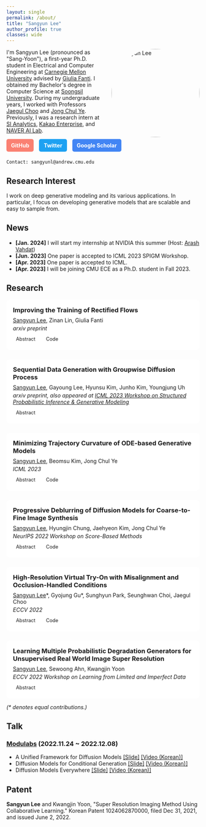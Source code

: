```yaml
---
layout: single
permalink: /about/
title: "Sangyun Lee"
author_profile: true
classes: wide
---
```


<img src="../images/profile2.png" alt="Sangyun Lee" style="width: 230px; float: right; border-radius: 50%; margin-left: 20px;">


I'm Sangyun Lee (pronounced as "Sang-Yoon"), a first-year Ph.D. student in Electrical and Computer Engineering at [Carnegie Mellon University](https://www.cmu.edu/) advised by [Giulia Fanti](https://gfanti.github.io/). I obtained my Bachelor's degree in Computer Science at [Soongsil University](https://webtrans.llsollu.com:40443/ezweb?source=KO&target=EN&profileId=0012d8d1-14e0-4237-a6a5-a68bc015f94d&url=https%3A%2F%2Fssu.ac.kr%2F). During my undergraduate years, I worked with Professors [Jaegul Choo](https://sites.google.com/site/jaegulchoo/) and [Jong Chul Ye](https://scholar.google.com/citations?user=HNMjoNEAAAAJ&hl=ko). Previously, I was a research intern at [SI Analytics](https://www.si-analytics.ai/eng), [Kakao Enterprise](https://www.kakaoenterprise.com/), and [NAVER AI Lab](https://clova.ai/en/research/research-area-detail.html?id=0).

<div style="margin-bottom: 20px;">
  <a href="https://github.com/sangyun884/" style="display: inline-block; margin-right: 10px; padding: 8px 12px; background-color: #FA8072; color: white; text-decoration: none; border-radius: 5px; font-weight: bold; transition: background-color 0.3s;">GitHub</a>
  <a href="https://twitter.com/sang_yun_lee" style="display: inline-block; margin-right: 10px; padding: 8px 12px; background-color: #1DA1F2; color: white; text-decoration: none; border-radius: 5px; font-weight: bold; transition: background-color 0.3s;">Twitter</a>
  <a href="https://scholar.google.co.kr/citations?user=CGFkx-IAAAAJ&hl=en" style="display: inline-block; padding: 8px 12px; background-color: #4285F4; color: white; text-decoration: none; border-radius: 5px; font-weight: bold; transition: background-color 0.3s;">Google Scholar</a>
</div>

```
Contact: sangyunl@andrew.cmu.edu
```

## Research Interest

I work on deep generative modeling and its various applications. In particular, I focus on developing generative models that are scalable and easy to sample from.

## News

- **[Jan. 2024]** I will start my internship at NVIDIA this summer (Host: [Arash Vahdat](http://latentspace.cc/))
- **[Jun. 2023]** One paper is accepted to ICML 2023 SPIGM Workshop.
- **[Apr. 2023]** One paper is accepted to ICML.
- **[Apr. 2023]** I will be joining CMU ECE as a Ph.D. student in Fall 2023.

## Research
<div class="research-list">
<div class="research-item">
  <h3>Improving the Training of Rectified Flows</h3>
  <p><u>Sangyun Lee</u>, Zinan Lin, Giulia Fanti</p>
  <p><em>arxiv preprint</em></p>
  <div class="research-links">
    <a href="https://arxiv.org/abs/2405.20320">Abstract</a>
    <a href="https://github.com/sangyun884/rfpp">Code</a>
  </div>
</div>
<div class="research-item">
  <h3>Sequential Data Generation with Groupwise Diffusion Process</h3>
  <p><u>Sangyun Lee</u>, Gayoung Lee, Hyunsu Kim, Junho Kim, Youngjung Uh</p>
  <p><em>arxiv preprint, also appeared at <a href="https://openreview.net/forum?id=hLeh6b0vlt#all">ICML 2023 Workshop on Structured Probabilistic Inference & Generative Modeling</a></em></p>
  <div class="research-links">
    <a href="https://arxiv.org/abs/2310.01400">Abstract</a>
  </div>
</div>
<div class="research-item">
  <h3>Minimizing Trajectory Curvature of ODE-based Generative Models</h3>
  <p><u>Sangyun Lee</u>, Beomsu Kim, Jong Chul Ye</p>
  <p><em>ICML 2023</em></p>
  <div class="research-links">
    <a href="https://arxiv.org/abs/2301.12003">Abstract</a>
    <a href="https://github.com/sangyun884/fast-ode">Code</a>
  </div>
</div>
<div class="research-item">
  <h3>Progressive Deblurring of Diffusion Models for Coarse-to-Fine Image Synthesis</h3>
  <p><u>Sangyun Lee</u>, Hyungjin Chung, Jaehyeon Kim, Jong Chul Ye</p>
  <p><em>NeurIPS 2022 Workshop on Score-Based Methods</em></p>
  <div class="research-links">
    <a href="https://arxiv.org/abs/2207.11192">Abstract</a>
    <a href="https://github.com/sangyun884/blur-diffusion">Code</a>
  </div>
</div>
<div class="research-item">
  <h3>High-Resolution Virtual Try-On with Misalignment and Occlusion-Handled Conditions</h3>
  <p><u>Sangyun Lee</u>*, Gyojung Gu*, Sunghyun Park, Seunghwan Choi, Jaegul Choo</p>
  <p><em>ECCV 2022</em></p>
  <div class="research-links">
    <a href="https://arxiv.org/abs/2206.14180">Abstract</a>
    <a href="https://github.com/sangyun884/HR-VITON">Code</a>
  </div>
</div>
<div class="research-item">
  <h3>Learning Multiple Probabilistic Degradation Generators for Unsupervised Real World Image Super Resolution</h3>
  <p><u>Sangyun Lee</u>, Sewoong Ahn, Kwangjin Yoon</p>
  <p><em>ECCV 2022 Workshop on Learning from Limited and Imperfect Data</em></p>
  <div class="research-links">
    <a href="https://arxiv.org/abs/2201.10747">Abstract</a>
  </div>
</div>
</div>
<p><em>(* denotes equal contributions.)</em></p>
<style>
  .research-list {
    display: flex;
    flex-direction: column;
    gap: 1.5rem;
  }
  .research-item {
    background-color: #ffffff; 
    border: 1px solid #ffffff;
    border-radius: 8px;
    padding: 1rem;
    transition: border-color 0.3s ease;
  }
  .research-item:hover {
    border-color: var(--link-color);
  }
  .research-item h3 {
    margin-top: 0;
    margin-bottom: 0.5rem;
  }
  .research-item p {
    margin: 0.25rem 0;
  }
  .research-links {
    margin-top: 0.5rem;
  }
  .research-links a {
    display: inline-block;
    margin-right: 0.5rem;
    padding: 0.25rem 0.5rem;
    background-color: var(--link-color);
    color: var(--background-color);
    text-decoration: none;
    border-radius: 4px;
    font-size: 0.9em;
    transition: background-color 0.3s ease;
  }
  .research-links a:hover {
    background-color: var(--link-hover-color);
  }
</style>


## Talk

### [Modulabs](https://modulabs.co.kr/) (2022.11.24 ~ 2022.12.08)

- A Unified Framework for Diffusion Models [[Slide]](https://docs.google.com/presentation/d/1sI3cZ0EzWuqMHhuI3bPSnksDKJon9BJy_WCaFB4Kpgo/edit?usp=sharing) [[Video (Korean)]](https://youtu.be/KzrdkZUrbPk)
- Diffusion Models for Conditional Generation [[Slide]](https://docs.google.com/presentation/d/1VQvMsZI6S-LLg-RsNEyR_NRaiFgiX3fW2lhUGdS7pEE/edit?usp=sharing) [[Video (Korean)]](https://youtu.be/Ec569AV6YD8)
- Diffusion Models Everywhere [[Slide]](https://docs.google.com/presentation/d/1FNRmL8wS0jKLi3Uk_QdxyAP75i9pYEqFxhHhma4Slq8/edit?usp=sharing) [[Video (Korean)]](https://youtu.be/xVjrS-n9o68)

## Patent

**Sangyun Lee** and Kwangjin Yoon, "Super Resolution Imaging Method Using Collaborative Learning." Korean Patent 1024062870000, filed Dec 31, 2021, and issued June 2, 2022.

<style>
  .research-list-cards > ul {
    list-style-type: none;
    padding-left: 0;
  }
  .research-list-cards > ul > li {
    margin-bottom: 20px;
    padding: 15px;
    border-radius: 8px;
    box-shadow: 0 2px 5px rgba(0,0,0,0.1);
    transition: box-shadow 0.3s ease;
  }
  .research-list-cards > ul > li:hover {
    box-shadow: 0 5px 15px rgba(0,0,0,0.1);
  }
</style>